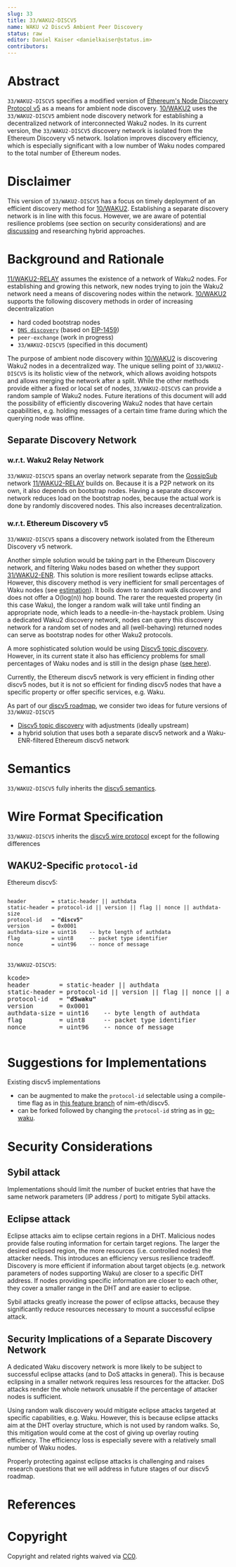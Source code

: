 ```yaml
---
slug: 33
title: 33/WAKU2-DISCV5
name: WAKU v2 Discv5 Ambient Peer Discovery
status: raw
editor: Daniel Kaiser <danielkaiser@status.im>
contributors:
---
```


# Abstract

`33/WAKU2-DISCV5` specifies a modified version of [Ethereum's Node Discovery Protocol v5](https://github.com/ethereum/devp2p/blob/master/discv5/discv5.md) as a means for ambient node discovery.
[10/WAKU2](/specs/10) uses the `33/WAKU2-DISCV5` ambient node discovery network for establishing a decentralized network of interconnected Waku2 nodes.
In its current version, the `33/WAKU2-DISCV5` discovery network is isolated from the Ethereum Discovery v5 network.
Isolation improves discovery efficiency, which is especially significant with a low number of Waku nodes compared to the total number of Ethereum nodes.

# Disclaimer

This version of `33/WAKU2-DISCV5` has a focus on timely deployment of an efficient discovery method for [10/WAKU2](/specs/10).
Establishing a separate discovery network is in line with this focus.
However, we are aware of potential resilience problems (see section on security considerations) and are [discussing](https://forum.vac.dev/t/waku-v2-discv5-roadmap-discussion/121/8)
and researching hybrid approaches.


# Background and Rationale

[11/WAKU2-RELAY](/specs/11) assumes the existence of a network of Waku2 nodes.
For establishing and growing this network, new nodes trying to join the Waku2 network need a means of discovering nodes within the network.
[10/WAKU2](/specs/10) supports the following discovery methods in order of increasing decentralization

* hard coded bootstrap nodes
* [`DNS discovery`](https://rfc.vac.dev/spec/10/#discovery-domain) (based on [EIP-1459](https://eips.ethereum.org/EIPS/eip-1459))
* `peer-exchange` (work in progress)
* `33/WAKU2-DISCV5` (specified in this document)

The purpose of ambient node discovery within [10/WAKU2](/specs/10) is discovering Waku2 nodes in a decentralized way.
The unique selling point of `33/WAKU2-DISCV5` is its holistic view of the network, which allows avoiding hotspots and allows merging the network after a split.
While the other methods provide either a fixed or local set of nodes, `33/WAKU2-DISCV5` can provide a random sample of Waku2 nodes.
Future iterations of this document will add the possibility of efficiently discovering Waku2 nodes that have certain capabilities, e.g. holding messages of a certain time frame during which the querying node was offline.

## Separate Discovery Network

### w.r.t. Waku2 Relay Network

`33/WAKU2-DISCV5` spans an overlay network separate from the [GossipSub](https://github.com/libp2p/specs/blob/master/pubsub/gossipsub/README.md) network [11/WAKU2-RELAY](/specs/11) builds on.
Because it is a P2P network on its own, it also depends on bootstrap nodes.
Having a separate discovery network reduces load on the bootstrap nodes, because the actual work is done by randomly discovered nodes.
This also increases decentralization.


### w.r.t. Ethereum Discovery v5

`33/WAKU2-DISCV5` spans a discovery network isolated from the Ethereum Discovery v5 network.

Another simple solution would be taking part in the Ethereum Discovery network, and filtering Waku nodes based on whether they support [31/WAKU2-ENR](/specs/31).
This solution is more resilient towards eclipse attacks.
However, this discovery method is very inefficient for small percentages of Waku nodes (see [estimation](https://forum.vac.dev/t/waku-v2-discv5-roadmap-discussion/121/8)).
It boils down to random walk discovery and does not offer a O(log(n)) hop bound.
The rarer the requested property (in this case Waku), the longer a random walk will take until finding an appropriate node, which leads to a needle-in-the-haystack problem.
Using a dedicated Waku2 discovery network, nodes can query this discovery network for a random set of nodes
and all (well-behaving) returned nodes can serve as bootstrap nodes for other Waku2 protocols.

A more sophisticated solution would be using [Discv5 topic discovery](https://github.com/ethereum/devp2p/blob/master/discv5/discv5-theory.md#topic-advertisement).
However, in its current state it also has efficiency problems for small percentages of Waku nodes and is still in the design phase ([see here](https://github.com/ethereum/devp2p/issues/199)).

Currently, the Ethereum discv5 network is very efficient in finding other discv5 nodes,
but it is not so efficient for finding discv5 nodes that have a specific property or offer specific services, e.g. Waku.

As part of our [discv5 roadmap](https://forum.vac.dev/t/waku-v2-discv5-roadmap-discussion/121), we consider two ideas for future versions of `33/WAKU2-DISCV5`

* [Discv5 topic discovery](https://github.com/ethereum/devp2p/blob/master/discv5/discv5-theory.md#topic-advertisement) with adjustments (ideally upstream)
* a hybrid solution that uses both a separate discv5 network and a Waku-ENR-filtered Ethereum discv5 network

# Semantics

`33/WAKU2-DISCV5` fully inherits the [discv5 semantics](https://github.com/ethereum/devp2p/blob/master/discv5/discv5-theory.md).


# Wire Format Specification

`33/WAKU2-DISCV5` inherits the [discv5 wire protocol](https://github.com/ethereum/devp2p/blob/master/discv5/discv5-wire.md) except for the following differences

## WAKU2-Specific `protocol-id`

Ethereum discv5:

<pre>
<code>
header        = static-header || authdata
static-header = protocol-id || version || flag || nonce || authdata-size
protocol-id   = <b>"discv5"</b>
version       = 0x0001
authdata-size = uint16    -- byte length of authdata
flag          = uint8     -- packet type identifier
nonce         = uint96    -- nonce of message
</code>
</pre>

`33/WAKU2-DISCV5`:

<pre>
kcode>
header        = static-header || authdata
static-header = protocol-id || version || flag || nonce || authdata-size
protocol-id   = <b>"d5waku"</b>
version       = 0x0001
authdata-size = uint16    -- byte length of authdata
flag          = uint8     -- packet type identifier
nonce         = uint96    -- nonce of message
</code>
</pre>


# Suggestions for Implementations

Existing discv5 implementations

* can be augmented to make the `protocol-id` selectable using a compile-time flag as in [this feature branch](https://github.com/kaiserd/nim-eth/blob/add-selectable-protocol-id-static/eth/p2p/discoveryv5/encoding.nim#L34) of nim-eth/discv5.
* can be forked followed by changing the `protocol-id` string as in [go-waku](https://github.com/status-im/go-waku/blob/master/waku/v2/discv5/discover.go#L135-L137).


# Security Considerations

## Sybil attack

Implementations should limit the number of bucket entries that have the same network parameters (IP address / port) to mitigate Sybil attacks.

## Eclipse attack

Eclipse attacks aim to eclipse certain regions in a DHT.
Malicious nodes provide false routing information for certain target regions.
The larger the desired eclipsed region, the more resources (i.e. controlled nodes) the attacker needs.
This introduces an efficiency versus resilience tradeoff.
Discovery is more efficient if information about target objects (e.g. network parameters of nodes supporting Waku) are closer to a specific DHT address.
If nodes providing specific information are closer to each other, they cover a smaller range in the DHT and are easier to eclipse.

Sybil attacks greatly increase the power of eclipse attacks, because they significantly reduce resources necessary to mount a successful eclipse attack.

## Security Implications of a Separate Discovery Network

A dedicated Waku discovery network is more likely to be subject to successful eclipse attacks (and to DoS attacks in general).
This is because eclipsing in a smaller network requires less resources for the attacker.
DoS attacks render the whole network unusable if the percentage of attacker nodes is sufficient.

Using random walk discovery would mitigate eclipse attacks targeted at specific capabilities, e.g. Waku.
However, this is because eclipse attacks aim at the DHT overlay structure, which is not used by random walks.
So, this mitigation would come at the cost of giving up overlay routing efficiency. The efficiency loss is especially severe with a relatively small number of Waku nodes.

Properly protecting against eclipse attacks is challenging and raises research questions that we will address in future stages of our discv5 roadmap.

# References

# Copyright

Copyright and related rights waived via [CC0](https://creativecommons.org/publicdomain/zero/1.0/).

